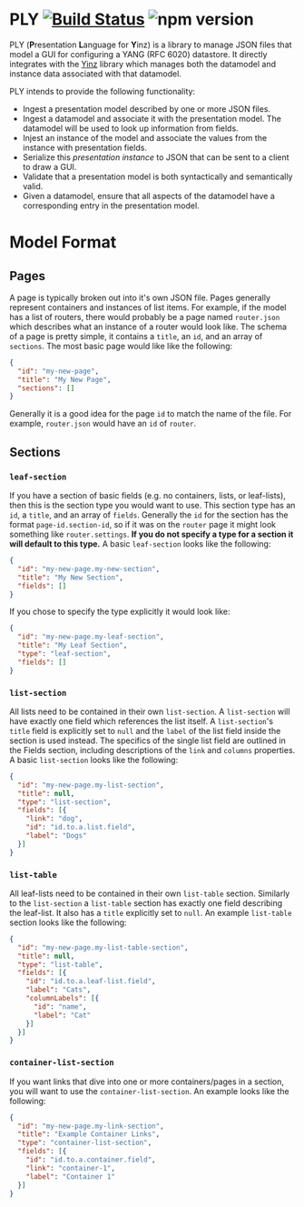 # PLY [![Build Status](https://travis-ci.org/128technology/ply.svg?branch=master)](https://travis-ci.org/128technology/ply)  ![npm version](https://badge.fury.io/js/%40128technology%2Fply.svg)

PLY (**P**resentation **L**anguage for **Y**inz) is a library to manage JSON files that model a GUI for configuring a YANG (RFC 6020) datastore. It directly integrates with the [Yinz](https://github.com/128technology/yinz) library which manages both the datamodel and instance data associated with that datamodel.

PLY intends to provide the following functionality:
* Ingest a presentation model described by one or more JSON files.
* Ingest a datamodel and associate it with the presentation model. The datamodel will be used to look up information from fields.
* Injest an instance of the model and associate the values from the instance with presentation fields.
* Serialize this *presentation instance* to JSON that can be sent to a client to draw a GUI.
* Validate that a presentation model is both syntactically and semantically valid.
* Given a datamodel, ensure that all aspects of the datamodel have a corresponding entry in the presentation model.

# Model Format

## Pages
A page is typically broken out into it's own JSON file. Pages generally represent containers and instances of list items.  For example, if the model has a list of routers, there would probably be a page named `router.json` which describes what an instance of a router would look like.  The schema of a page is pretty simple, it contains a `title`, an `id`, and an array of `sections`.  The most basic page would like like the following:
```json
{
  "id": "my-new-page",
  "title": "My New Page",
  "sections": []
}
```

Generally it is a good idea for the page `id` to match the name of the file.  For example, `router.json` would have an `id` of `router`.

## Sections

### `leaf-section`
If you have a section of basic fields (e.g. no containers, lists, or leaf-lists), then this is the section type you would want to use. This section type has an `id`, a `title`, and an array of `fields`. Generally the `id` for the section has the format `page-id.section-id`, so if it was on the `router` page it might look something like `router.settings`. **If you do not specify a type for a section it will default to this type.**  A basic `leaf-section` looks like the following:
```json
{
  "id": "my-new-page.my-new-section",
  "title": "My New Section",
  "fields": []
}
```

If you chose to specify the type explicitly it would look like:
```json
{
  "id": "my-new-page.my-leaf-section",
  "title": "My Leaf Section",
  "type": "leaf-section",
  "fields": []
}
```

### `list-section`
All lists need to be contained in their own `list-section`. A `list-section` will have exactly one field which references the list itself.  A `list-section`'s `title` field is explicitly set to `null` and the `label` of the list field inside the section is used instead. The specifics of the single list field are outlined in the Fields section, including descriptions of the `link` and `columns` properties.  A basic `list-section` looks like the following:
```json
{
  "id": "my-new-page.my-list-section",
  "title": null,
  "type": "list-section",
  "fields": [{
    "link": "dog",
    "id": "id.to.a.list.field",
    "label": "Dogs"
  }]
}
```

### `list-table`
All leaf-lists need to be contained in their own `list-table` section.  Similarly to the `list-section` a `list-table` section has exactly one field describing the leaf-list.  It also has a `title` explicitly set to `null`.  An example `list-table` section looks like the following:
```json
{
  "id": "my-new-page.my-list-table-section",
  "title": null,
  "type": "list-table",
  "fields": [{
    "id": "id.to.a.leaf-list.field",
    "label": "Cats",
    "columnLabels": [{
      "id": "name",
      "label": "Cat"
    }]
  }]
}
```

### `container-list-section`
If you want links that dive into one or more containers/pages in a section, you will want to use the `container-list-section`.  An example looks like the following:
```json
{
  "id": "my-new-page.my-link-section",
  "title": "Example Container Links",
  "type": "container-list-section",
  "fields": [{
    "id": "id.to.a.container.field",
    "link": "container-1",
    "label": "Container 1"
  }]
}
```
